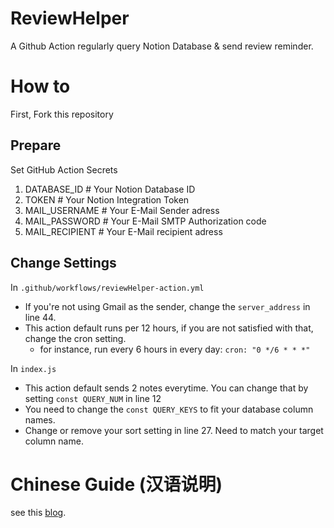 # ReviewHelper

A Github Action regularly query Notion Database &amp; send review reminder.

# How to

First, Fork this repository

## Prepare

Set GitHub Action Secrets

1. DATABASE_ID # Your Notion Database ID
2. TOKEN # Your Notion Integration Token
3. MAIL_USERNAME # Your E-Mail Sender adress
4. MAIL_PASSWORD # Your E-Mail SMTP Authorization code
5. MAIL_RECIPIENT # Your E-Mail recipient adress

## Change Settings

In `.github/workflows/reviewHelper-action.yml`

- If you're not using Gmail as the sender, change the `server_address` in line 44.
- This action default runs per 12 hours, if you are not satisfied with that, change the cron setting.
  - for instance, run every 6 hours in every day: `cron: "0 */6 * * *"`

In `index.js`

- This action default sends 2 notes everytime. You can change that by setting `const QUERY_NUM` in line 12
- You need to change the `const QUERY_KEYS` to fit your database column names.
- Change or remove your sort setting in line 27. Need to match your target column name.

# Chinese Guide (汉语说明)

see this [blog](https://jimsyun.notion.site/Notion-17cc7382329d43f685574d5b15f5ff0e).

